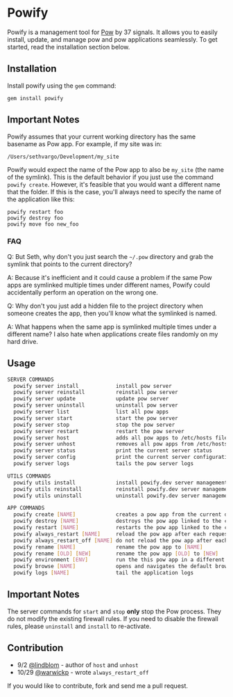 Powify
======

Powify is a management tool for [Pow](http://pow.cx/) by 37 signals. It allows you to easily install, update, and manage pow and pow applications seamlessly. To get started, read the installation section below.


Installation
------------
Install powify using the `gem` command:

    gem install powify

Important Notes
---------------
Powify assumes that your current working directory has the same basename as Pow app. For example, if my site was in:

    /Users/sethvargo/Development/my_site

Powify would expect the name of the Pow app to also be `my_site` (the name of the symlink). This is the default behavior if you just use the command `powify create`. However, it's feasible that you would want a different name that the folder. If this is the case, you'll always need to specify the name of the application like this:

    powify restart foo
    powify destroy foo
    powify move foo new_foo


### FAQ
Q: But Seth, why don't you just search the `~/.pow` directory and grab the symlink that points to the current directory?

A: Because it's inefficient and it could cause a problem if the same Pow apps are symlinked multiple times under different names, Powify could accidentally perform an operation on the wrong one.


Q: Why don't you just add a hidden file to the project directory when someone creates the app, then you'll know what the symlinked is named.

A: What happens when the same app is symlinked multiple times under a different name? I also hate when applications create files randomly on my hard drive.

Usage
-----
```bash
SERVER COMMANDS
  powify server install            install pow server
  powify server reinstall          reinstall pow server
  powify server update             update pow server
  powify server uninstall          uninstall pow server
  powify server list               list all pow apps
  powify server start              start the pow server
  powify server stop               stop the pow server
  powify server restart            restart the pow server
  powify server host               adds all pow apps to /etc/hosts file
  powify server unhost             removes all pow apps from /etc/hosts file
  powify server status             print the current server status
  powify server config             print the current server configuration
  powify server logs               tails the pow server logs

UTILS COMMANDS
  powify utils install             install powify.dev server management tool
  powify utils reinstall           reinstall powify.dev server management tool
  powify utils uninstall           uninstall powify.dev server management tool

APP COMMANDS
  powify create [NAME]             creates a pow app from the current directory
  powify destroy [NAME]            destroys the pow app linked to the current directory
  powify restart [NAME]            restarts the pow app linked to the current directory
  powify always_restart [NAME]     reload the pow app after each request
  powify always_restart_off [NAME] do not reload the pow app after each request
  powify rename [NAME]             rename the pow app to [NAME]
  powify rename [OLD] [NEW]        rename the pow app [OLD] to [NEW]
  powify environment [ENV]         run the this pow app in a different environment (aliased `env`)
  powify browse [NAME]             opens and navigates the default browser to this app
  powify logs [NAME]               tail the application logs
```

Important Notes
---------------
The server commands for `start` and `stop` **only** stop the Pow process. They do not modify the existing firewall rules. If you need to disable the firewall rules, please `uninstall` and `install` to re-activate.

Contribution
------------
- 9/2 [@lindblom](https://github.com/lindblom) - author of `host` and `unhost`
- 10/29 [@warwickp](https://github.com/warwickp) - wrote `always_restart_off`

If you would like to contribute, fork and send me a pull request.
